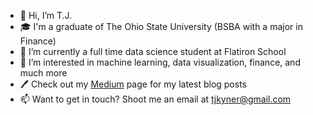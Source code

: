 - 👋 Hi, I’m T.J.
- 🎓 I'm a graduate of The Ohio State University (BSBA with a major in Finance)
- 🌱 I’m currently a full time data science student at Flatiron School
- 👀 I’m interested in machine learning, data visualization, finance, and much more 
- 🖊️ Check out my [Medium](https://tjkyner.medium.com/) page for my latest blog posts
- 📫 Want to get in touch? Shoot me an email at tjkyner@gmail.com

